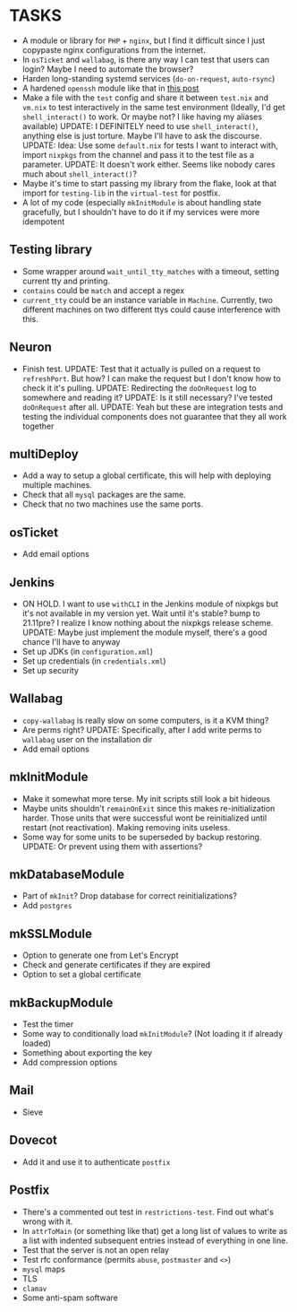 # TASKS
* A module or library for `PHP` + `nginx`, but I find it difficult since I just copypaste nginx configurations from the internet.
* In `osTicket` and `wallabag`, is there any way I can test that users can login? Maybe I need to automate the browser?
* Harden long-standing systemd services (`do-on-request`, `auto-rsync`)
* A hardened `openssh` module like that in [this post](https://christine.website/blog/paranoid-nixos-2021-07-18)
* Make a file with the `test` config and share it between `test.nix` and `vm.nix` to test interactively in the same test environment (Ideally, I'd get `shell_interact()` to work. Or maybe not? I like having my aliases available) UPDATE: I DEFINITELY need to use `shell_interact()`, anything else is just torture. Maybe I'll have to ask the discourse. UPDATE: Idea: Use some `default.nix` for tests I want to interact with, import `nixpkgs` from the channel and pass it to the test file as a parameter. UPDATE: It doesn't work either. Seems like nobody cares much about `shell_interact()`?
* Maybe it's time to start passing my library from the flake, look at that import for `testing-lib` in the `virtual-test` for postfix.
* A lot of my code (especially `mkInitModule` is about handling state gracefully, but I shouldn't have to do it if my services were more idempotent

## Testing library
* Some wrapper around `wait_until_tty_matches` with a timeout, setting current tty and printing.
* `contains` could be `match` and accept a regex
* `current_tty` could be an instance variable in `Machine`. Currently, two different machines on two different ttys could cause interference with this.

## Neuron
* Finish test. UPDATE: Test that it actually is pulled on a request to `refreshPort`. But how? I can make the request but I don't know how to check it it's pulling. UPDATE: Redirecting the `doOnRequest` log to somewhere and reading it? UPDATE: Is it still necessary? I've tested `doOnRequest` after all. UPDATE: Yeah but these are integration tests and testing the individual components does not guarantee that they all work together

## multiDeploy
* Add a way to setup a global certificate, this will help with deploying multiple machines.
* Check that all `mysql` packages are the same.
* Check that no two machines use the same ports.

## osTicket
* Add email options

## Jenkins
* ON HOLD. I want to use `withCLI` in the Jenkins module of nixpkgs but it's not available in my version yet. Wait until it's stable? bump to 21.11pre? I realize I know nothing about the nixpkgs release scheme. UPDATE: Maybe just implement the module myself, there's a good chance I'll have to anyway
* Set up JDKs (in `configuration.xml`)
* Set up credentials (in `credentials.xml`)
* Set up security

## Wallabag
* `copy-wallabag` is really slow on some computers, is it a KVM thing?
* Are perms right? UPDATE: Specifically, after I add write perms to `wallabag` user on the installation dir
* Add email options

## mkInitModule
* Make it somewhat more terse. My init scripts still look a bit hideous
* Maybe units shouldn't `remainOnExit` since this makes re-initialization harder. Those units that were successful wont be reinitialized until restart (not reactivation). Making removing inits useless.
* Some way for some units to be superseded by backup restoring. UPDATE: Or prevent using them with assertions?

## mkDatabaseModule
* Part of `mkInit`? Drop database for correct reinitializations?
* Add `postgres`

## mkSSLModule
* Option to generate one from Let's Encrypt
* Check and generate certificates if they are expired
* Option to set a global certificate

## mkBackupModule
* Test the timer
* Some way to conditionally load `mkInitModule`? (Not loading it if already loaded)
* Something about exporting the key
* Add compression options

## Mail
* Sieve

## Dovecot
* Add it and use it to authenticate `postfix`

## Postfix
* There's a commented out test in `restrictions-test`. Find out what's wrong with it.
* In `attrToMain` (or something like that) get a long list of values to write as a list with indented subsequent entries instead of everything in one line.
* Test that the server is not an open relay
* Test rfc conformance (permits `abuse`, `postmaster` and `<>`)
* `mysql` maps
* TLS
* `clamav`
* Some anti-spam software

